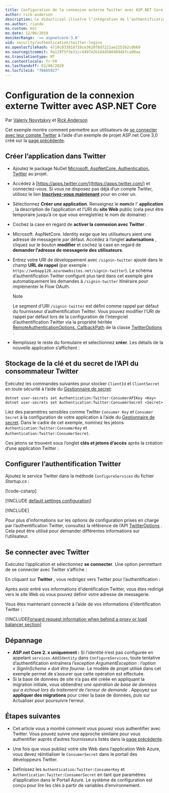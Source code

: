 ```yaml
---
title: Configuration de la connexion externe Twitter avec ASP.NET Core
author: rick-anderson
description: Ce didacticiel illustre l’intégration de l’authentification utilisateur de compte Twitter dans une application ASP.NET Core existante.
ms.author: riande
ms.custom: mvc
ms.date: 12/06/2019
monikerRange: '>= aspnetcore-3.0'
uid: security/authentication/twitter-logins
ms.openlocfilehash: 4710c033018710ce3620f8d7221ae2253b2c0b69
ms.sourcegitcommit: 9a129f5f3e31cc449742b164d5004894bfca90aa
ms.translationtype: MT
ms.contentlocale: fr-FR
ms.lasthandoff: 03/06/2020
ms.locfileid: "78665927"
---
```

# <a name="twitter-external-sign-in-setup-with-aspnet-core"></a>Configuration de la connexion externe Twitter avec ASP.NET Core

Par [Valeriy Novytskyy](https://github.com/01binary) et [Rick Anderson](https://twitter.com/RickAndMSFT)

Cet exemple montre comment permettre aux utilisateurs de [se connecter avec leur compte Twitter](https://dev.twitter.com/web/sign-in/desktop-browser) à l’aide d’un exemple de projet ASP.net Core 3,0 créé sur la [page précédente](xref:security/authentication/social/index).

## <a name="create-the-app-in-twitter"></a>Créer l’application dans Twitter

* Ajoutez le package NuGet [Microsoft. AspNetCore. Authentication. Twitter](https://www.nuget.org/packages/Microsoft.AspNetCore.Authentication.Twitter/3.0.0) au projet.

* Accédez à [https://apps.twitter.com/](https://apps.twitter.com/) et connectez-vous. Si vous ne disposez pas déjà d’un compte Twitter, utilisez le lien **[Inscrivez-vous maintenant](https://twitter.com/signup)** pour en créer un.

* Sélectionnez **Créer une application**. Renseignez le **nom**de l' **application** , la description de l’application et l’URI du **site Web** public (cela peut être temporaire jusqu’à ce que vous enregistriez le nom de domaine) :

* Cochez la case en regard de **activer la connexion avec Twitter** .

* Microsoft. AspNetCore. Identity exige que les utilisateurs aient une adresse de messagerie par défaut. Accédez à l’onglet **autorisations** , cliquez sur le bouton **modifier** et cochez la case en regard de **demander l’adresse de messagerie des utilisateurs**.

* Entrez votre URI de développement avec `/signin-twitter` ajouté dans le champ **URL de rappel** (par exemple : `https://webapp128.azurewebsites.net/signin-twitter`). Le schéma d’authentification Twitter configuré plus tard dans cet exemple gère automatiquement les demandes à `/signin-twitter` itinéraire pour implémenter le Flow OAuth.

  > [!NOTE]
  > Le segment d’URI `/signin-twitter` est défini comme rappel par défaut du fournisseur d’authentification Twitter. Vous pouvez modifier l’URI de rappel par défaut lors de la configuration de l’intergiciel d’authentification Twitter via la propriété héritée [RemoteAuthenticationOptions. CallbackPath](/dotnet/api/microsoft.aspnetcore.authentication.remoteauthenticationoptions.callbackpath) de la classe [TwitterOptions](/dotnet/api/microsoft.aspnetcore.authentication.twitter.twitteroptions) .

* Remplissez le reste du formulaire et sélectionnez **créer**. Les détails de la nouvelle application s’affichent :

## <a name="storing-twitter-consumer-api-key-and-secret"></a>Stockage de la clé et du secret de l’API du consommateur Twitter

Exécutez les commandes suivantes pour stocker `ClientId` et `ClientSecret` en toute sécurité à l’aide du [Gestionnaire de secret](xref:security/app-secrets):

```dotnetcli
dotnet user-secrets set Authentication:Twitter:ConsumerAPIKey <Key>
dotnet user-secrets set Authentication:Twitter:ConsumerSecret <Secret>
```

Liez des paramètres sensibles comme Twitter `Consumer Key` et `Consumer Secret` à la configuration de votre application à l’aide du [Gestionnaire de secret](xref:security/app-secrets). Dans le cadre de cet exemple, nommez les jetons `Authentication:Twitter:ConsumerKey` et `Authentication:Twitter:ConsumerSecret`.

Ces jetons se trouvent sous l’onglet **clés et jetons d’accès** après la création d’une application Twitter :

## <a name="configure-twitter-authentication"></a>Configurer l’authentification Twitter

Ajoutez le service Twitter dans la méthode `ConfigureServices` du fichier *Startup.cs* :

[!code-csharp[](~/security/authentication/social/social-code/3.x/StartupTwitter3x.cs?name=snippet&highlight=10-15)]

[!INCLUDE [default settings configuration](includes/default-settings.md)]

[!INCLUDE[](includes/chain-auth-providers.md)]

Pour plus d’informations sur les options de configuration prises en charge par l’authentification Twitter, consultez la référence de l’API [TwitterOptions](/dotnet/api/microsoft.aspnetcore.builder.twitteroptions) . Cela peut être utilisé pour demander différentes informations sur l’utilisateur.

## <a name="sign-in-with-twitter"></a>Se connecter avec Twitter

Exécutez l’application et sélectionnez **se connecter**. Une option permettant de se connecter avec Twitter s’affiche :

En cliquant sur **Twitter** , vous redirigez vers Twitter pour l’authentification :

Après avoir entré vos informations d’identification Twitter, vous êtes redirigé vers le site Web où vous pouvez définir votre adresse de messagerie.

Vous êtes maintenant connecté à l’aide de vos informations d’identification Twitter :

[!INCLUDE[Forward request information when behind a proxy or load balancer section](includes/forwarded-headers-middleware.md)]

## <a name="troubleshooting"></a>Dépannage

* **ASP.net Core 2. x uniquement :** Si l’identité n’est pas configurée en appelant `services.AddIdentity` dans `ConfigureServices`, toute tentative d’authentification entraînera *l’exception ArgumentException : l’option « SignInScheme » doit être fournie*. Le modèle de projet utilisé dans cet exemple permet de s’assurer que cette opération est effectuée.
* Si la base de données de site n’a pas été créée en appliquant la migration initiale, vous obtiendrez *une opération de base de données qui a échoué lors du traitement de l’erreur de demande* . Appuyez sur **appliquer des migrations** pour créer la base de données, puis sur Actualiser pour poursuivre l’erreur.

## <a name="next-steps"></a>Étapes suivantes

* Cet article vous a montré comment vous pouvez vous authentifier avec Twitter. Vous pouvez suivre une approche similaire pour vous authentifier auprès d’autres fournisseurs listés dans la [page précédente](xref:security/authentication/social/index).

* Une fois que vous publiez votre site Web dans l’application Web Azure, vous devez réinitialiser le `ConsumerSecret` dans le portail des développeurs Twitter.

* Définissez les `Authentication:Twitter:ConsumerKey` et `Authentication:Twitter:ConsumerSecret` en tant que paramètres d’application dans le Portail Azure. Le système de configuration est conçu pour lire les clés à partir de variables d’environnement.
